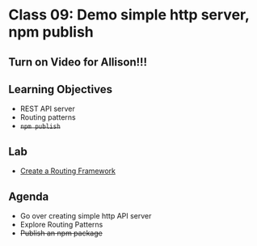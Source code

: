 # Class 09: Demo simple http server, npm publish

## Turn on Video for Allison!!!

## Learning Objectives

* REST API server
* Routing patterns
* ~~`npm publish`~~

## Lab

* [Create a Routing Framework](https://canvas.instructure.com/courses/1022347/assignments/4626348)

## Agenda

* Go over creating simple http API server
* Explore Routing Patterns
* ~~Publish an npm package~~